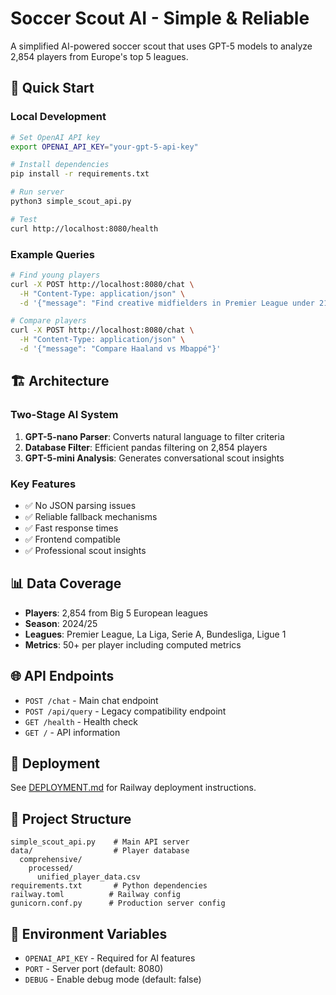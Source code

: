 # Soccer Scout AI - Simple & Reliable

A simplified AI-powered soccer scout that uses GPT-5 models to analyze 2,854 players from Europe's top 5 leagues.

## 🚀 Quick Start

### Local Development
```bash
# Set OpenAI API key
export OPENAI_API_KEY="your-gpt-5-api-key"

# Install dependencies
pip install -r requirements.txt

# Run server
python3 simple_scout_api.py

# Test
curl http://localhost:8080/health
```

### Example Queries
```bash
# Find young players
curl -X POST http://localhost:8080/chat \
  -H "Content-Type: application/json" \
  -d '{"message": "Find creative midfielders in Premier League under 21"}'

# Compare players
curl -X POST http://localhost:8080/chat \
  -H "Content-Type: application/json" \
  -d '{"message": "Compare Haaland vs Mbappé"}'
```

## 🏗️ Architecture

### Two-Stage AI System
1. **GPT-5-nano Parser**: Converts natural language to filter criteria
2. **Database Filter**: Efficient pandas filtering on 2,854 players
3. **GPT-5-mini Analysis**: Generates conversational scout insights

### Key Features
- ✅ No JSON parsing issues
- ✅ Reliable fallback mechanisms
- ✅ Fast response times
- ✅ Frontend compatible
- ✅ Professional scout insights

## 📊 Data Coverage
- **Players**: 2,854 from Big 5 European leagues
- **Season**: 2024/25
- **Leagues**: Premier League, La Liga, Serie A, Bundesliga, Ligue 1
- **Metrics**: 50+ per player including computed metrics

## 🌐 API Endpoints

- `POST /chat` - Main chat endpoint
- `POST /api/query` - Legacy compatibility endpoint
- `GET /health` - Health check
- `GET /` - API information

## 🚢 Deployment

See [DEPLOYMENT.md](DEPLOYMENT.md) for Railway deployment instructions.

## 📁 Project Structure
```
simple_scout_api.py    # Main API server
data/                  # Player database
  comprehensive/
    processed/
      unified_player_data.csv
requirements.txt       # Python dependencies
railway.toml          # Railway config
gunicorn.conf.py      # Production server config
```

## 🔧 Environment Variables
- `OPENAI_API_KEY` - Required for AI features
- `PORT` - Server port (default: 8080)
- `DEBUG` - Enable debug mode (default: false)